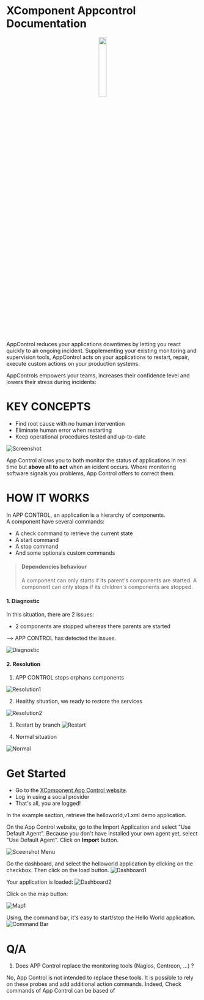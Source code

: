 
#  XComponent Appcontrol Documentation

<center><img src="images/logo.svg" width="20%"> </center>


AppControl reduces your applications downtimes by letting you react quickly to an ongoing incident.
Supplementing your existing monitoring and supervision tools, AppControl acts on your applications to restart, repair, execute custom actions on your production systems.

AppControls empowers your teams, increases their confidence level and lowers their stress during incidents:

# KEY CONCEPTS

* Find root cause with no human intervention
* Eliminate human error when restarting
* Keep operational procedures tested and up-to-date

![Screenshot](images/screenshot.png)


App Control allows you to both monitor the status of applications in real time but **above all to act** when an icident occurs.
Where monitoring software signals you problems, App Control offers to correct them.

# HOW IT WORKS

In APP CONTROL, an application is a hierarchy of components. <br> A component have several commands:
* A check command to retrieve the current state
* A start command 
* A stop command
* And some optionals custom commands

> #### Dependencies behaviour
> A component can only starts if its parent's components are started. 
> A component can only stops if its children's components are stopped.
> 


#### 1. Diagnostic

In this situation, there are 2 issues:
- 2 components are stopped whereas there parents are started

--> APP CONTROL has detected the issues. 

![Diagnostic](images/diagnostic.png)

#### 2. Resolution

1. APP CONTROL stops orphans components

![Resolution1](images/resolution1.png)

2. Healthy situation, we ready to restore the services 

![Resolution2](images/resolution2.png)

3. Restart by branch
![Restart](images/restart.png)

4. Normal situation

![Normal](images/normal.png)


# Get Started

* Go to the [XComponent App Control website](https://appcontrol.xcomponent.com).
* Log in using a social provider
* That's all, you are logged!

In the example section, retrieve the helloworld,v1.xml demo application.

On the App Control website, go to the Import Application and select "Use Default Agent". 
Because you don't have installed your own agent yet, select "Use Default Agent". 
Click on **Import** button.

![Sceenshot Menu](images/sceenshot_menu.png)

Go the dashboard, and select the helloworld application by clicking on the checkbox.
Then click on the load button.
![Dashboard1](images/dashboard1.png)

Your application is loaded:
![Dashboard2](images/dashboard2.png)

Click on the map button:

![Map1](images/map1.png)

Using, the command bar, it's easy to start/stop the Hello World application.
![Command Bar](images/command_bar.png)


# Q/A

1. Does APP Control replace the monitoring tools (Nagios, Centreon, ...) ?

No, App Control is not intended to replace these tools. It is possible to rely on these probes and add additional action commands.
Indeed, Check commands of App Control can be based of
